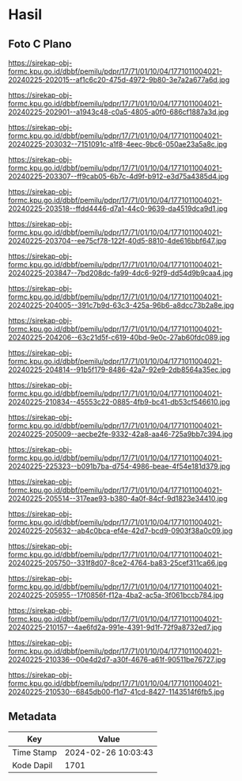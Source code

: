 # Hasil

## Foto C Plano

https://sirekap-obj-formc.kpu.go.id/dbbf/pemilu/pdpr/17/71/01/10/04/1771011004021-20240225-202015--af1c6c20-475d-4972-9b80-3e7a2a677a6d.jpg

https://sirekap-obj-formc.kpu.go.id/dbbf/pemilu/pdpr/17/71/01/10/04/1771011004021-20240225-202901--a1943c48-c0a5-4805-a0f0-686cf1887a3d.jpg

https://sirekap-obj-formc.kpu.go.id/dbbf/pemilu/pdpr/17/71/01/10/04/1771011004021-20240225-203032--7151091c-a1f8-4eec-9bc6-050ae23a5a8c.jpg

https://sirekap-obj-formc.kpu.go.id/dbbf/pemilu/pdpr/17/71/01/10/04/1771011004021-20240225-203307--ff9cab05-6b7c-4d9f-b912-e3d75a4385d4.jpg

https://sirekap-obj-formc.kpu.go.id/dbbf/pemilu/pdpr/17/71/01/10/04/1771011004021-20240225-203518--ffdd4446-d7a1-44c0-9639-da4519dca9d1.jpg

https://sirekap-obj-formc.kpu.go.id/dbbf/pemilu/pdpr/17/71/01/10/04/1771011004021-20240225-203704--ee75cf78-122f-40d5-8810-4de616bbf647.jpg

https://sirekap-obj-formc.kpu.go.id/dbbf/pemilu/pdpr/17/71/01/10/04/1771011004021-20240225-203847--7bd208dc-fa99-4dc6-92f9-dd54d9b9caa4.jpg

https://sirekap-obj-formc.kpu.go.id/dbbf/pemilu/pdpr/17/71/01/10/04/1771011004021-20240225-204005--391c7b9d-63c3-425a-96b6-a8dcc73b2a8e.jpg

https://sirekap-obj-formc.kpu.go.id/dbbf/pemilu/pdpr/17/71/01/10/04/1771011004021-20240225-204206--63c21d5f-c619-40bd-9e0c-27ab60fdc089.jpg

https://sirekap-obj-formc.kpu.go.id/dbbf/pemilu/pdpr/17/71/01/10/04/1771011004021-20240225-204814--91b5f179-8486-42a7-92e9-2db8564a35ec.jpg

https://sirekap-obj-formc.kpu.go.id/dbbf/pemilu/pdpr/17/71/01/10/04/1771011004021-20240225-210834--45553c22-0885-4fb9-bc41-db53cf546610.jpg

https://sirekap-obj-formc.kpu.go.id/dbbf/pemilu/pdpr/17/71/01/10/04/1771011004021-20240225-205009--aecbe2fe-9332-42a8-aa46-725a9bb7c394.jpg

https://sirekap-obj-formc.kpu.go.id/dbbf/pemilu/pdpr/17/71/01/10/04/1771011004021-20240225-225323--b091b7ba-d754-4986-beae-4f54e181d379.jpg

https://sirekap-obj-formc.kpu.go.id/dbbf/pemilu/pdpr/17/71/01/10/04/1771011004021-20240225-205514--317eae93-b380-4a0f-84cf-9d1823e34410.jpg

https://sirekap-obj-formc.kpu.go.id/dbbf/pemilu/pdpr/17/71/01/10/04/1771011004021-20240225-205632--ab4c0bca-ef4e-42d7-bcd9-0903f38a0c09.jpg

https://sirekap-obj-formc.kpu.go.id/dbbf/pemilu/pdpr/17/71/01/10/04/1771011004021-20240225-205750--331f8d07-8ce2-4764-ba83-25cef311ca66.jpg

https://sirekap-obj-formc.kpu.go.id/dbbf/pemilu/pdpr/17/71/01/10/04/1771011004021-20240225-205955--17f0856f-f12a-4ba2-ac5a-3f061bccb784.jpg

https://sirekap-obj-formc.kpu.go.id/dbbf/pemilu/pdpr/17/71/01/10/04/1771011004021-20240225-210157--4ae6fd2a-991e-4391-9d1f-72f9a8732ed7.jpg

https://sirekap-obj-formc.kpu.go.id/dbbf/pemilu/pdpr/17/71/01/10/04/1771011004021-20240225-210336--00e4d2d7-a30f-4676-a61f-90511be76727.jpg

https://sirekap-obj-formc.kpu.go.id/dbbf/pemilu/pdpr/17/71/01/10/04/1771011004021-20240225-210530--6845db00-f1d7-41cd-8427-1143514f6fb5.jpg


## Metadata

| Key        | Value               |
| ---------- | ------------------- |
| Time Stamp | 2024-02-26 10:03:43 |
| Kode Dapil | 1701                |



